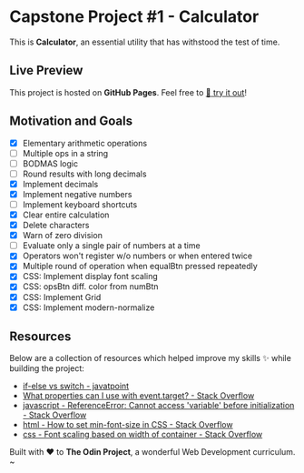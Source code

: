 # Capstone Project #1 - Calculator

This is **Calculator**, an essential utility that has withstood the test of time.

## Live Preview

This project is hosted on **GitHub Pages**. Feel free to [:link: try it out](https://raineedust.github.io/capstone-calculator/)!

## Motivation and Goals

- [x] Elementary arithmetic operations
- [ ] Multiple ops in a string
- [ ] BODMAS logic
- [ ] Round results with long decimals
- [x] Implement decimals
- [x] Implement negative numbers
- [ ] Implement keyboard shortcuts
- [x] Clear entire calculation
- [x] Delete characters
- [x] Warn of zero division
- [ ] Evaluate only a single pair of numbers at a time
- [x] Operators won't register w/o numbers or when entered twice
- [x] Multiple round of operation when equalBtn pressed repeatedly
- [x] CSS: Implement display font scaling
- [x] CSS: opsBtn diff. color from numBtn
- [x] CSS: Implement Grid
- [x] CSS: Implement modern-normalize

## Resources

Below are a collection of resources which helped improve my skills :sparkles: while building the project:

- [if-else vs switch - javatpoint](https://www.javatpoint.com/if-else-vs-switch)
- [What properties can I use with event.target? - Stack Overflow](https://stackoverflow.com/questions/7723188/what-properties-can-i-use-with-event-target)
- [javascript - ReferenceError: Cannot access 'variable' before initialization - Stack Overflow](https://stackoverflow.com/questions/66976912/referenceerror-cannot-access-variable-before-initialization)
- [html - How to set min-font-size in CSS - Stack Overflow](https://stackoverflow.com/questions/23984629/how-to-set-min-font-size-in-css)
- [css - Font scaling based on width of container - Stack Overflow](https://stackoverflow.com/questions/16056591/font-scaling-based-on-width-of-container)

Built with :heart: to **The Odin Project**, a wonderful Web Development curriculum. ~

